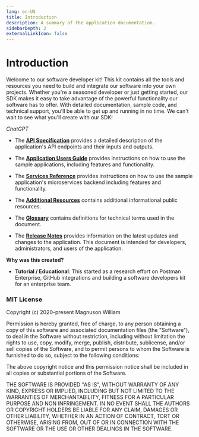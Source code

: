 ```yaml
---
lang: en-US
title: Introduction
description: A summary of the application documentation.
sidebarDepth: 2
externalLinkIcon: false
---
```


# Introduction

Welcome to our software developer kit! This kit contains all the tools and resources you need to build and integrate our
software into your own projects. Whether you're a seasoned developer or just getting started, our SDK makes it easy to
take advantage of the powerful functionality our software has to offer. With detailed documentation, sample code, and
technical support, you'll be able to get up and running in no time. We can't wait to see what you'll create with our
SDK!

_ChatGPT_

- The [**API Specification**](../schemas) provides a detailed description of the application's API endpoints and their
  inputs and outputs.

- The [**Application Users Guide**](../references/application/README.md) provides instructions on how to use the sample
  applications, including features and functionality.

- The [**Services Reference**](../references/services/README.md) provides instructions on how to use the sample
  application's microservices backend including features and functionality.

- The [**Additional Resources**](../references/ADDITIONAL-RESOURCES.md) contains additional informational public resources.

- The [**Glossary**](../references/GLOSSARY.md) contains definitions for technical terms used in the document.

- The [**Release Notes**](../CHANGELOG.md) provides information on the latest updates and changes to the application.
  This document is intended for developers, administrators, and users of the application.

**Why was this created?**

- **Tutorial / Educational**: This started as a research effort on Postman Enterprise, GitHub integrations and building
  a software developers kit for an enterprise team.

<h3>MIT License</h3>

Copyright (c) 2020-present Magnuson William

Permission is hereby granted, free of charge, to any person obtaining a copy
of this software and associated documentation files (the "Software"), to deal
in the Software without restriction, including without limitation the rights
to use, copy, modify, merge, publish, distribute, sublicense, and/or sell
copies of the Software, and to permit persons to whom the Software is
furnished to do so, subject to the following conditions:

The above copyright notice and this permission notice shall be included in all
copies or substantial portions of the Software.

THE SOFTWARE IS PROVIDED "AS IS", WITHOUT WARRANTY OF ANY KIND, EXPRESS OR
IMPLIED, INCLUDING BUT NOT LIMITED TO THE WARRANTIES OF MERCHANTABILITY,
FITNESS FOR A PARTICULAR PURPOSE AND NON INFRINGEMENT. IN NO EVENT SHALL THE
AUTHORS OR COPYRIGHT HOLDERS BE LIABLE FOR ANY CLAIM, DAMAGES OR OTHER
LIABILITY, WHETHER IN AN ACTION OF CONTRACT, TORT OR OTHERWISE, ARISING FROM,
OUT OF OR IN CONNECTION WITH THE SOFTWARE OR THE USE OR OTHER DEALINGS IN THE
SOFTWARE.

